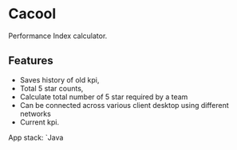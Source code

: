 # Cacool
Performance Index calculator.

## Features
* Saves history of old kpi, 
* Total 5 star counts, 
* Calculate total number of 5 star required by a team
* Can be connected across various client desktop using different networks 
* Current kpi. 


App stack: `Java
